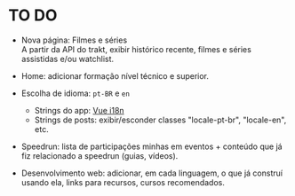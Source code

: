 # TO DO

* Nova página: Filmes e séries  
A partir da API do trakt, exibir histórico recente, filmes e séries assistidas e/ou watchlist.

* Home: adicionar formação nível técnico e superior.

* Escolha de idioma: `pt-BR` e `en`
	* Strings do app: [Vue i18n](https://kazupon.github.io/vue-i18n/)
	* Strings de posts: exibir/esconder classes "locale-pt-br", "locale-en", etc.

* Speedrun: lista de participações minhas em eventos + conteúdo que já fiz relacionado a speedrun (guias, vídeos).

* Desenvolvimento web: adicionar, em cada linguagem, o que já construí usando ela, links para recursos, cursos recomendados. 
